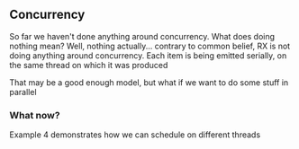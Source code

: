 ## Concurrency

So far we haven't done anything around concurrency.  What does doing nothing mean?  Well, nothing actually... contrary to common belief, RX is not doing anything around concurrency.
Each item is being emitted serially, on the same thread on which it was produced

That may be a good enough model, but what if we want to do some stuff in parallel

### What now?  

Example 4 demonstrates how we can schedule on different threads